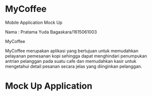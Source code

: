# MyCoffee
Mobile Application Mock Up

Nama : Pratama Yuda Bagaskara/1615061003

MyCoffee

MyCoffee merupakan aplikasi yang bertujuan untuk memudahkan pelayanan pemesanan kopi sehingga dapat menghindari penumpukan antrian pelanggan pada suatu cafe dan memudahkan kasir untuk mengetahui detail pesanan secara jelas yang diinginkan pelanggan.

# Mock Up Application



